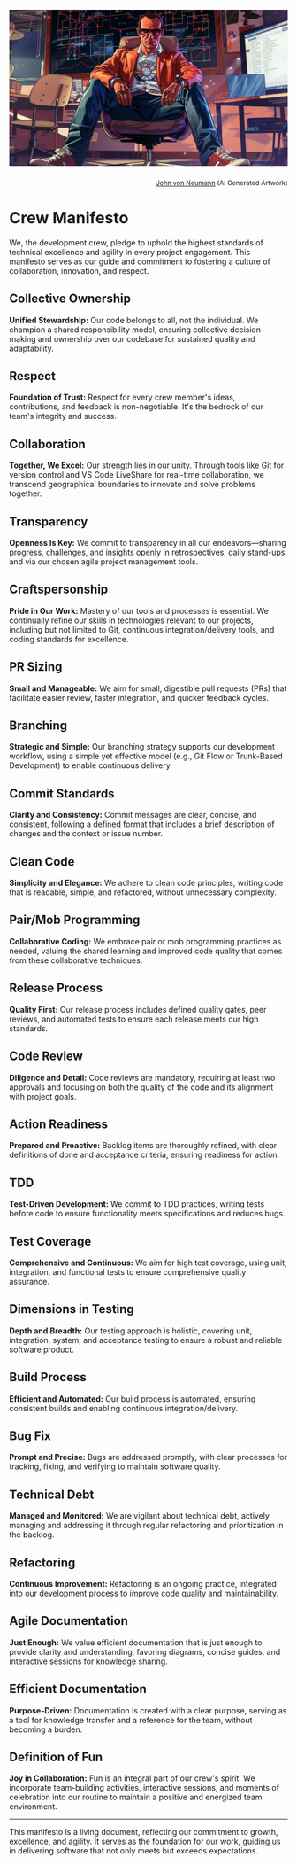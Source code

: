 ![Margaret Hamilton](../assets/images/heroes/john_von_neumann.webp)
<p align="right"><sub><a href="https://en.wikipedia.org/wiki/John_von_Neumann" target="_blank">John von Neumann</a> (AI Generated Artwork)</sub></p>

# Crew Manifesto

We, the development crew, pledge to uphold the highest standards of technical excellence and agility in every project engagement. This manifesto serves as our guide and commitment to fostering a culture of collaboration, innovation, and respect.

## Collective Ownership

**Unified Stewardship:** Our code belongs to all, not the individual. We champion a shared responsibility model, ensuring collective decision-making and ownership over our codebase for sustained quality and adaptability.

## Respect

**Foundation of Trust:** Respect for every crew member's ideas, contributions, and feedback is non-negotiable. It's the bedrock of our team's integrity and success.

## Collaboration

**Together, We Excel:** Our strength lies in our unity. Through tools like Git for version control and VS Code LiveShare for real-time collaboration, we transcend geographical boundaries to innovate and solve problems together.

## Transparency

**Openness Is Key:** We commit to transparency in all our endeavors—sharing progress, challenges, and insights openly in retrospectives, daily stand-ups, and via our chosen agile project management tools.

## Craftspersonship

**Pride in Our Work:** Mastery of our tools and processes is essential. We continually refine our skills in technologies relevant to our projects, including but not limited to Git, continuous integration/delivery tools, and coding standards for excellence.

## PR Sizing

**Small and Manageable:** We aim for small, digestible pull requests (PRs) that facilitate easier review, faster integration, and quicker feedback cycles.

## Branching

**Strategic and Simple:** Our branching strategy supports our development workflow, using a simple yet effective model (e.g., Git Flow or Trunk-Based Development) to enable continuous delivery.

## Commit Standards

**Clarity and Consistency:** Commit messages are clear, concise, and consistent, following a defined format that includes a brief description of changes and the context or issue number.

## Clean Code

**Simplicity and Elegance:** We adhere to clean code principles, writing code that is readable, simple, and refactored, without unnecessary complexity.

## Pair/Mob Programming

**Collaborative Coding:** We embrace pair or mob programming practices as needed, valuing the shared learning and improved code quality that comes from these collaborative techniques.

## Release Process

**Quality First:** Our release process includes defined quality gates, peer reviews, and automated tests to ensure each release meets our high standards.

## Code Review

**Diligence and Detail:** Code reviews are mandatory, requiring at least two approvals and focusing on both the quality of the code and its alignment with project goals.

## Action Readiness

**Prepared and Proactive:** Backlog items are thoroughly refined, with clear definitions of done and acceptance criteria, ensuring readiness for action.

## TDD

**Test-Driven Development:** We commit to TDD practices, writing tests before code to ensure functionality meets specifications and reduces bugs.

## Test Coverage

**Comprehensive and Continuous:** We aim for high test coverage, using unit, integration, and functional tests to ensure comprehensive quality assurance.

## Dimensions in Testing

**Depth and Breadth:** Our testing approach is holistic, covering unit, integration, system, and acceptance testing to ensure a robust and reliable software product.

## Build Process

**Efficient and Automated:** Our build process is automated, ensuring consistent builds and enabling continuous integration/delivery.

## Bug Fix

**Prompt and Precise:** Bugs are addressed promptly, with clear processes for tracking, fixing, and verifying to maintain software quality.

## Technical Debt

**Managed and Monitored:** We are vigilant about technical debt, actively managing and addressing it through regular refactoring and prioritization in the backlog.

## Refactoring

**Continuous Improvement:** Refactoring is an ongoing practice, integrated into our development process to improve code quality and maintainability.

## Agile Documentation

**Just Enough:** We value efficient documentation that is just enough to provide clarity and understanding, favoring diagrams, concise guides, and interactive sessions for knowledge sharing.

## Efficient Documentation

**Purpose-Driven:** Documentation is created with a clear purpose, serving as a tool for knowledge transfer and a reference for the team, without becoming a burden.

## Definition of Fun

**Joy in Collaboration:** Fun is an integral part of our crew's spirit. We incorporate team-building activities, interactive sessions, and moments of celebration into our routine to maintain a positive and energized team environment.

---

This manifesto is a living document, reflecting our commitment to growth, excellence, and agility. It serves as the foundation for our work, guiding us in delivering software that not only meets but exceeds expectations.
